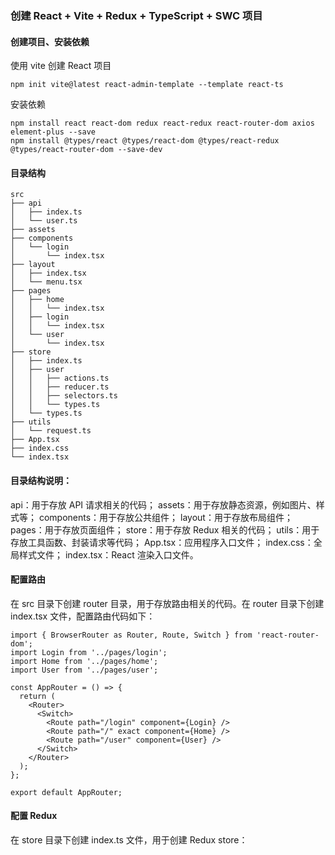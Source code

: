 <!--
 * @Author: Shu Binqi
 * @Date: 2023-02-24 21:13:31
 * @LastEditors: Shu Binqi
 * @LastEditTime: 2023-02-26 16:36:06
 * @Description: 创建 React 项目
 * @Version: 1.0.0
 * @FilePath: \interviewQuestions\Chinese\创建React项目.md
-->

### 创建 React + Vite + Redux + TypeScript + SWC 项目

#### 创建项目、安装依赖

使用 vite 创建 React 项目

```
npm init vite@latest react-admin-template --template react-ts
```

安装依赖

```
npm install react react-dom redux react-redux react-router-dom axios element-plus --save
npm install @types/react @types/react-dom @types/react-redux @types/react-router-dom --save-dev
```

#### 目录结构

```
src
├── api
│   ├── index.ts
│   └── user.ts
├── assets
├── components
│   └── login
│       └── index.tsx
├── layout
│   ├── index.tsx
│   └── menu.tsx
├── pages
│   ├── home
│   │   └── index.tsx
│   ├── login
│   │   └── index.tsx
│   └── user
│       └── index.tsx
├── store
│   ├── index.ts
│   ├── user
│   │   ├── actions.ts
│   │   ├── reducer.ts
│   │   ├── selectors.ts
│   │   └── types.ts
│   └── types.ts
├── utils
│   └── request.ts
├── App.tsx
├── index.css
└── index.tsx
```

#### 目录结构说明：

api：用于存放 API 请求相关的代码；
assets：用于存放静态资源，例如图片、样式等；
components：用于存放公共组件；
layout：用于存放布局组件；
pages：用于存放页面组件；
store：用于存放 Redux 相关的代码；
utils：用于存放工具函数、封装请求等代码；
App.tsx：应用程序入口文件；
index.css：全局样式文件；
index.tsx：React 渲染入口文件。

#### 配置路由

在 src 目录下创建 router 目录，用于存放路由相关的代码。在 router 目录下创建 index.tsx 文件，配置路由代码如下：

```
import { BrowserRouter as Router, Route, Switch } from 'react-router-dom';
import Login from '../pages/login';
import Home from '../pages/home';
import User from '../pages/user';

const AppRouter = () => {
  return (
    <Router>
      <Switch>
        <Route path="/login" component={Login} />
        <Route path="/" exact component={Home} />
        <Route path="/user" component={User} />
      </Switch>
    </Router>
  );
};

export default AppRouter;
```

#### 配置 Redux

在 store 目录下创建 index.ts 文件，用于创建 Redux store：
